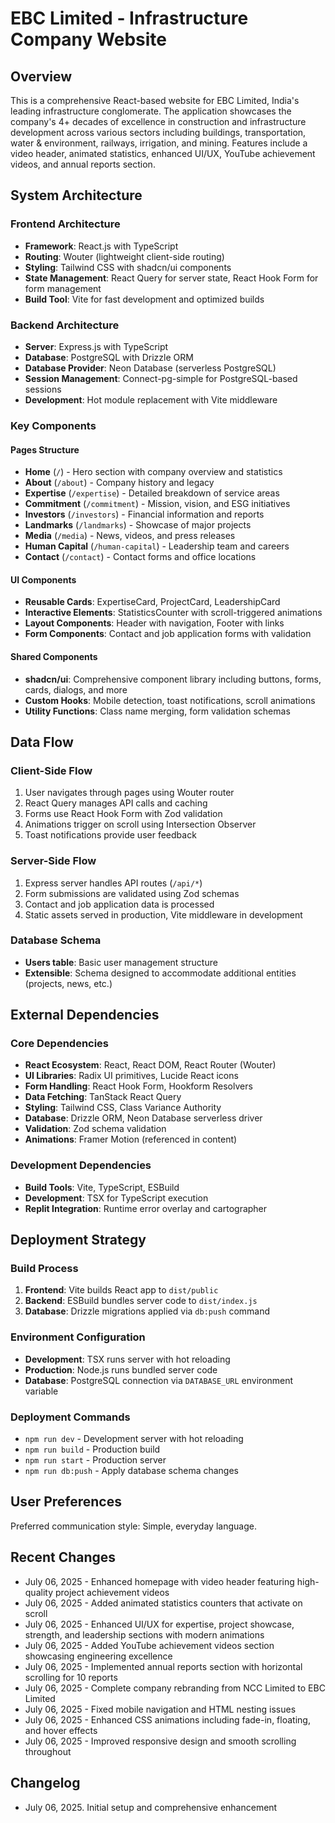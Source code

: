 # EBC Limited - Infrastructure Company Website

## Overview

This is a comprehensive React-based website for EBC Limited, India's leading infrastructure conglomerate. The application showcases the company's 4+ decades of excellence in construction and infrastructure development across various sectors including buildings, transportation, water & environment, railways, irrigation, and mining. Features include a video header, animated statistics, enhanced UI/UX, YouTube achievement videos, and annual reports section.

## System Architecture

### Frontend Architecture
- **Framework**: React.js with TypeScript
- **Routing**: Wouter (lightweight client-side routing)
- **Styling**: Tailwind CSS with shadcn/ui components
- **State Management**: React Query for server state, React Hook Form for form management
- **Build Tool**: Vite for fast development and optimized builds

### Backend Architecture
- **Server**: Express.js with TypeScript
- **Database**: PostgreSQL with Drizzle ORM
- **Database Provider**: Neon Database (serverless PostgreSQL)
- **Session Management**: Connect-pg-simple for PostgreSQL-based sessions
- **Development**: Hot module replacement with Vite middleware

### Key Components

#### Pages Structure
- **Home** (`/`) - Hero section with company overview and statistics
- **About** (`/about`) - Company history and legacy
- **Expertise** (`/expertise`) - Detailed breakdown of service areas
- **Commitment** (`/commitment`) - Mission, vision, and ESG initiatives
- **Investors** (`/investors`) - Financial information and reports
- **Landmarks** (`/landmarks`) - Showcase of major projects
- **Media** (`/media`) - News, videos, and press releases
- **Human Capital** (`/human-capital`) - Leadership team and careers
- **Contact** (`/contact`) - Contact forms and office locations

#### UI Components
- **Reusable Cards**: ExpertiseCard, ProjectCard, LeadershipCard
- **Interactive Elements**: StatisticsCounter with scroll-triggered animations
- **Layout Components**: Header with navigation, Footer with links
- **Form Components**: Contact and job application forms with validation

#### Shared Components
- **shadcn/ui**: Comprehensive component library including buttons, forms, cards, dialogs, and more
- **Custom Hooks**: Mobile detection, toast notifications, scroll animations
- **Utility Functions**: Class name merging, form validation schemas

## Data Flow

### Client-Side Flow
1. User navigates through pages using Wouter router
2. React Query manages API calls and caching
3. Forms use React Hook Form with Zod validation
4. Animations trigger on scroll using Intersection Observer
5. Toast notifications provide user feedback

### Server-Side Flow
1. Express server handles API routes (`/api/*`)
2. Form submissions are validated using Zod schemas
3. Contact and job application data is processed
4. Static assets served in production, Vite middleware in development

### Database Schema
- **Users table**: Basic user management structure
- **Extensible**: Schema designed to accommodate additional entities (projects, news, etc.)

## External Dependencies

### Core Dependencies
- **React Ecosystem**: React, React DOM, React Router (Wouter)
- **UI Libraries**: Radix UI primitives, Lucide React icons
- **Form Handling**: React Hook Form, Hookform Resolvers
- **Data Fetching**: TanStack React Query
- **Styling**: Tailwind CSS, Class Variance Authority
- **Database**: Drizzle ORM, Neon Database serverless driver
- **Validation**: Zod schema validation
- **Animations**: Framer Motion (referenced in content)

### Development Dependencies
- **Build Tools**: Vite, TypeScript, ESBuild
- **Development**: TSX for TypeScript execution
- **Replit Integration**: Runtime error overlay and cartographer

## Deployment Strategy

### Build Process
1. **Frontend**: Vite builds React app to `dist/public`
2. **Backend**: ESBuild bundles server code to `dist/index.js`
3. **Database**: Drizzle migrations applied via `db:push` command

### Environment Configuration
- **Development**: TSX runs server with hot reloading
- **Production**: Node.js runs bundled server code
- **Database**: PostgreSQL connection via `DATABASE_URL` environment variable

### Deployment Commands
- `npm run dev` - Development server with hot reloading
- `npm run build` - Production build
- `npm run start` - Production server
- `npm run db:push` - Apply database schema changes

## User Preferences

Preferred communication style: Simple, everyday language.

## Recent Changes

- July 06, 2025 - Enhanced homepage with video header featuring high-quality project achievement videos
- July 06, 2025 - Added animated statistics counters that activate on scroll
- July 06, 2025 - Enhanced UI/UX for expertise, project showcase, strength, and leadership sections with modern animations
- July 06, 2025 - Added YouTube achievement videos section showcasing engineering excellence
- July 06, 2025 - Implemented annual reports section with horizontal scrolling for 10 reports
- July 06, 2025 - Complete company rebranding from NCC Limited to EBC Limited
- July 06, 2025 - Fixed mobile navigation and HTML nesting issues
- July 06, 2025 - Enhanced CSS animations including fade-in, floating, and hover effects
- July 06, 2025 - Improved responsive design and smooth scrolling throughout

## Changelog

- July 06, 2025. Initial setup and comprehensive enhancement